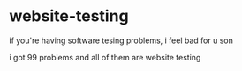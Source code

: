 # website-testing

if you're having software tesing problems, i feel bad for u son

i got 99 problems and all of them are website testing 
